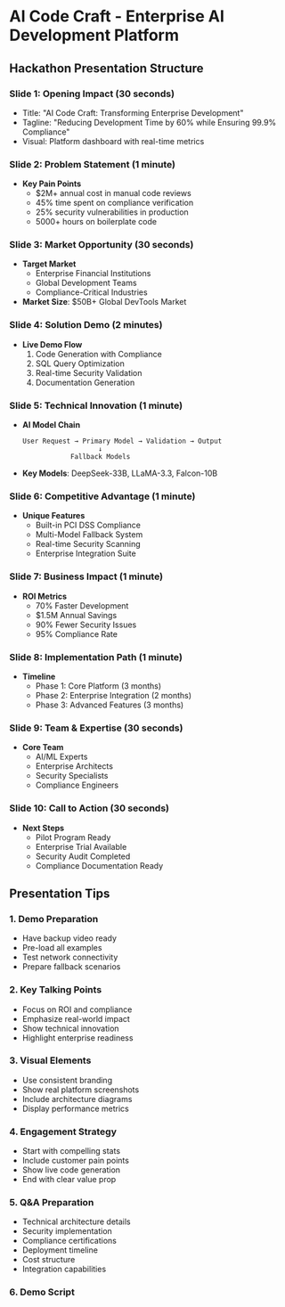 # AI Code Craft - Enterprise AI Development Platform
## Hackathon Presentation Structure

### Slide 1: Opening Impact (30 seconds)
- Title: "AI Code Craft: Transforming Enterprise Development"
- Tagline: "Reducing Development Time by 60% while Ensuring 99.9% Compliance"
- Visual: Platform dashboard with real-time metrics

### Slide 2: Problem Statement (1 minute)
- **Key Pain Points**
  * $2M+ annual cost in manual code reviews
  * 45% time spent on compliance verification
  * 25% security vulnerabilities in production
  * 5000+ hours on boilerplate code

### Slide 3: Market Opportunity (30 seconds)
- **Target Market**
  * Enterprise Financial Institutions
  * Global Development Teams
  * Compliance-Critical Industries
- **Market Size**: $50B+ Global DevTools Market

### Slide 4: Solution Demo (2 minutes)
- **Live Demo Flow**
  1. Code Generation with Compliance
  2. SQL Query Optimization
  3. Real-time Security Validation
  4. Documentation Generation

### Slide 5: Technical Innovation (1 minute)
- **AI Model Chain**
  ```ascii
  User Request → Primary Model → Validation → Output
                     ↓
              Fallback Models
  ```
- **Key Models**: DeepSeek-33B, LLaMA-3.3, Falcon-10B

### Slide 6: Competitive Advantage (1 minute)
- **Unique Features**
  * Built-in PCI DSS Compliance
  * Multi-Model Fallback System
  * Real-time Security Scanning
  * Enterprise Integration Suite

### Slide 7: Business Impact (1 minute)
- **ROI Metrics**
  * 70% Faster Development
  * $1.5M Annual Savings
  * 90% Fewer Security Issues
  * 95% Compliance Rate

### Slide 8: Implementation Path (1 minute)
- **Timeline**
  * Phase 1: Core Platform (3 months)
  * Phase 2: Enterprise Integration (2 months)
  * Phase 3: Advanced Features (3 months)

### Slide 9: Team & Expertise (30 seconds)
- **Core Team**
  * AI/ML Experts
  * Enterprise Architects
  * Security Specialists
  * Compliance Engineers

### Slide 10: Call to Action (30 seconds)
- **Next Steps**
  * Pilot Program Ready
  * Enterprise Trial Available
  * Security Audit Completed
  * Compliance Documentation Ready

## Presentation Tips

### 1. Demo Preparation
- Have backup video ready
- Pre-load all examples
- Test network connectivity
- Prepare fallback scenarios

### 2. Key Talking Points
- Focus on ROI and compliance
- Emphasize real-world impact
- Show technical innovation
- Highlight enterprise readiness

### 3. Visual Elements
- Use consistent branding
- Show real platform screenshots
- Include architecture diagrams
- Display performance metrics

### 4. Engagement Strategy
- Start with compelling stats
- Include customer pain points
- Show live code generation
- End with clear value prop

### 5. Q&A Preparation
- Technical architecture details
- Security implementation
- Compliance certifications
- Deployment timeline
- Cost structure
- Integration capabilities

### 6. Demo Script
